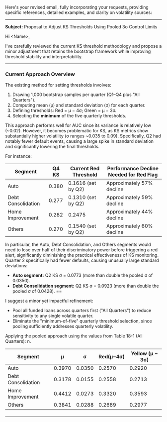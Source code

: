 Here's your revised email, fully incorporating your requests, providing specific references, detailed examples, and clarity on volatility sources:

---

**Subject:** Proposal to Adjust KS Thresholds Using Pooled 3σ Control Limits

Hi \<Name>,

I've carefully reviewed the current KS threshold methodology and propose a minor adjustment that retains the bootstrap framework while improving threshold stability and interpretability.

---

### Current Approach Overview

The existing method for setting thresholds involves:

1. Drawing 1,000 bootstrap samples per quarter (Q1–Q4 plus "All Quarters").
2. Computing mean (μ) and standard deviation (σ) for each quarter.
3. Defining thresholds: Red = μ − 4σ; Green = μ − 3σ.
4. Selecting the **minimum** of the five quarterly thresholds.

This approach performs well for AUC since its variance is relatively low (\~0.02). However, it becomes problematic for KS, as KS metrics show substantially higher volatility (σ ranges \~0.035 to 0.09). Specifically, Q2 had notably fewer default events, causing a large spike in standard deviation and significantly lowering the final thresholds.

For instance:

| Segment            | Q4 KS | Current Red Threshold | Performance Decline Needed for Red Flag |
| ------------------ | ----- | --------------------- | --------------------------------------- |
| Auto               | 0.380 | 0.1616 (set by Q2)    | Approximately 57% decline               |
| Debt Consolidation | 0.277 | 0.1310 (set by Q2)    | Approximately 59% decline               |
| Home Improvement   | 0.282 | 0.2475                | Approximately 44% decline               |
| Others             | 0.270 | 0.1540 (set by Q2)    | Approximately 60% decline               |

In particular, the Auto, Debt Consolidation, and Others segments would need to lose over half of their discriminatory power before triggering a red alert, significantly diminishing the practical effectiveness of KS monitoring.
Quarter 2 specifically had fewer defaults, causing unusually large standard deviations:

* **Auto segment:** Q2 KS σ = 0.0773 (more than double the pooled σ of 0.0350).
* **Debt Consolidation segment:** Q2 KS σ = 0.0923 (more than double the pooled σ of 0.0428).
==

I suggest a minor yet impactful refinement:


* Pool all funded loans across quarters first ("All Quarters") to reduce sensitivity to any single volatile quarter.
* Eliminate the "minimum-of-five" quarterly threshold selection, since pooling sufficiently addresses quarterly volatility.

Applying the pooled approach using the values from Table 18-1 (All Quarters):
n.

| Segment            | μ      | σ      |Red(μ−4σ) | Yellow (μ − 3σ) | 
| ------------------ | ------ | ------ | -------- | --------------- | 
| Auto               | 0.3970 | 0.0350 | 0.2570   | 0.2920          | 
| Debt Consolidation | 0.3178 | 0.0155 | 0.2558   | 0.2713          | 
| Home Improvement   | 0.4412 | 0.0273 | 0.3320   | 0.3593          |
| Others             | 0.3841 | 0.0288 | 0.2689   | 0.2977          |           

###



---

